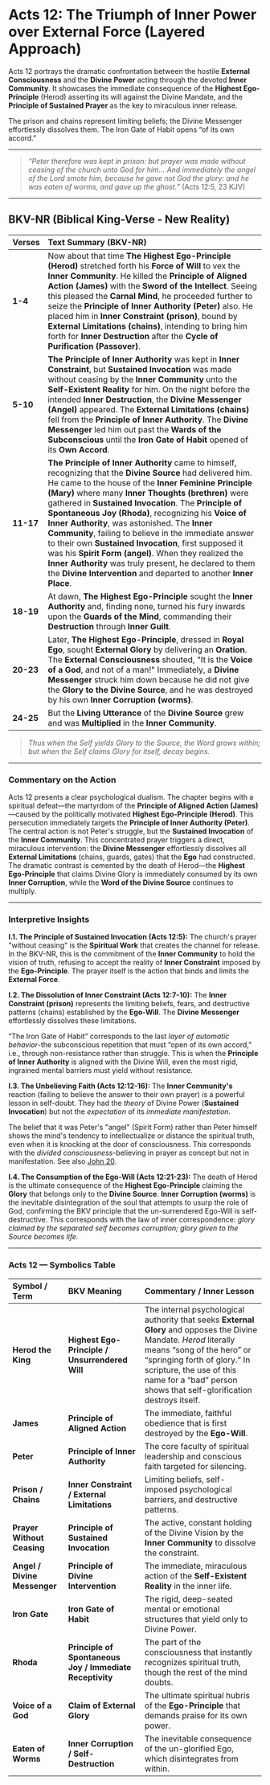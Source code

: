 # **Acts 12: The Triumph of Inner Power over External Force (Layered Approach)**

Acts 12 portrays the dramatic confrontation between the hostile **External Consciousness** and the **Divine Power** acting through the devoted **Inner Community**. It showcases the immediate consequence of the **Highest Ego-Principle** (Herod) asserting its will against the Divine Mandate, and the **Principle of Sustained Prayer** as the key to miraculous inner release.

The prison and chains represent limiting beliefs; the Divine Messenger effortlessly dissolves them. The Iron Gate of Habit opens “of its own accord.”

---

> *“Peter therefore was kept in prison: but prayer was made without ceasing of the church unto God for him... And immediately the angel of the Lord smote him, because he gave not God the glory: and he was eaten of worms, and gave up the ghost.”* (Acts 12:5, 23 KJV)

---

## **BKV-NR (Biblical King-Verse - New Reality)**

| Verses | Text Summary (BKV-NR) |
| :--- | :--- |
| **1-4** | Now about that time **The Highest Ego-Principle (Herod)** stretched forth his **Force of Will** to vex the **Inner Community**. He killed the **Principle of Aligned Action (James)** with the **Sword of the Intellect**. Seeing this pleased the **Carnal Mind**, he proceeded further to seize the **Principle of Inner Authority (Peter)** also. He placed him in **Inner Constraint (prison)**, bound by **External Limitations (chains)**, intending to bring him forth for **Inner Destruction** after the **Cycle of Purification (Passover)**. |
| **5-10** | **The Principle of Inner Authority** was kept in **Inner Constraint**, but **Sustained Invocation** was made without ceasing by the **Inner Community** unto the **Self-Existent Reality** for him. On the night before the intended **Inner Destruction**, the **Divine Messenger (Angel)** appeared. The **External Limitations (chains)** fell from the **Principle of Inner Authority**. The **Divine Messenger** led him out past the **Wards of the Subconscious** until the **Iron Gate of Habit** opened of its **Own Accord**. |
| **11-17** | **The Principle of Inner Authority** came to himself, recognizing that the **Divine Source** had delivered him. He came to the house of the **Inner Feminine Principle (Mary)** where many **Inner Thoughts (brethren)** were gathered in **Sustained Invocation**. The **Principle of Spontaneous Joy (Rhoda)**, recognizing his **Voice of Inner Authority**, was astonished. The **Inner Community**, failing to believe in the immediate answer to their own **Sustained Invocation**, first supposed it was his **Spirit Form (angel)**. When they realized the **Inner Authority** was truly present, he declared to them the **Divine Intervention** and departed to another **Inner Place**. |
| **18-19** | At dawn, **The Highest Ego-Principle** sought the **Inner Authority** and, finding none, turned his fury inwards upon the **Guards of the Mind**, commanding their **Destruction** through **Inner Guilt**. |
| **20-23**| Later, **The Highest Ego-Principle**, dressed in **Royal Ego**, sought **External Glory** by delivering an **Oration**. The **External Consciousness** shouted, "It is the **Voice of a God**, and not of a man!" Immediately, a **Divine Messenger** struck him down because he did not give the **Glory to the Divine Source**, and he was destroyed by his own **Inner Corruption (worms)**. |
| **24-25** | But the **Living Utterance** of the **Divine Source** grew and was **Multiplied** in the **Inner Community**. |

>_Thus when the Self yields Glory to the Source, the Word grows within; but when the Self claims Glory for itself, decay begins._

---

### **Commentary on the Action**

Acts 12 presents a clear psychological dualism. The chapter begins with a spiritual defeat—the martyrdom of the **Principle of Aligned Action (James)**—caused by the politically motivated **Highest Ego-Principle (Herod)**. This persecution immediately targets the **Principle of Inner Authority (Peter)**. The central action is not Peter's struggle, but the **Sustained Invocation** of the **Inner Community**. This concentrated prayer triggers a direct, miraculous intervention: the **Divine Messenger** effortlessly dissolves all **External Limitations** (chains, guards, gates) that the **Ego** had constructed. The dramatic contrast is cemented by the death of Herod—the **Highest Ego-Principle** that claims Divine Glory is immediately consumed by its own **Inner Corruption**, while the **Word of the Divine Source** continues to multiply.

---

### **Interpretive Insights**

**I.1. The Principle of Sustained Invocation (Acts 12:5):** The church's prayer "without ceasing" is the **Spiritual Work** that creates the channel for release. In the BKV-NR, this is the commitment of the **Inner Community** to hold the vision of truth, refusing to accept the reality of **Inner Constraint** imposed by the **Ego-Principle**. The prayer itself is the action that binds and limits the **External Force**.

**I.2. The Dissolution of Inner Constraint (Acts 12:7-10):** The **Inner Constraint (prison)** represents the limiting beliefs, fears, and destructive patterns (chains) established by the **Ego-Will**. The **Divine Messenger** effortlessly dissolves these limitations. 

“The Iron Gate of Habit” corresponds to the last _layer of automatic behavior_-the subconscious repetition that must “open of its own accord,” i.e., through non-resistance rather than struggle. This is when the **Principle of Inner Authority** is aligned with the Divine Will, even the most rigid, ingrained mental barriers must yield without resistance. 

**I.3. The Unbelieving Faith (Acts 12:12-16):** The **Inner Community's** reaction (failing to believe the answer to their own prayer) is a powerful lesson in self-doubt. They had the *theory* of Divine Power (**Sustained Invocation**) but not the *expectation* of its *immediate manifestation*.

The belief that it was Peter's "angel" (Spirit Form) rather than Peter himself shows the mind's tendency to intellectualize or distance the spiritual truth, even when it is knocking at the door of consciousness. This corresponds with the _divided consciousness_-believing in prayer as concept but not in manifestation. See also [John 20](John_20.md).

**I.4. The Consumption of the Ego-Will (Acts 12:21-23):** The death of Herod is the ultimate consequence of the **Highest Ego-Principle** claiming the **Glory** that belongs only to the **Divine Source**. **Inner Corruption (worms)** is the inevitable disintegration of the soul that attempts to usurp the role of God, confirming the BKV principle that the un-surrendered Ego-Will is self-destructive. This corresponds with the law of inner correspondence: _glory claimed by the separated self becomes corruption; glory given to the Source becomes life._

---

### **Acts 12 — Symbolics Table**

| Symbol / Term | BKV Meaning | Commentary / Inner Lesson |
| :--- | :--- | :--- |
| **Herod the King** | **Highest Ego-Principle / Unsurrendered Will** | The internal psychological authority that seeks **External Glory** and opposes the Divine Mandate. _Herod_ literally means “song of the hero” or “springing forth of glory.” In scripture, the use of this name for a “bad” person shows that self-glorification destroys itself. |
| **James** | **Principle of Aligned Action** | The immediate, faithful obedience that is first destroyed by the **Ego-Will**. |
| **Peter** | **Principle of Inner Authority** | The core faculty of spiritual leadership and conscious faith targeted for silencing. |
| **Prison / Chains** | **Inner Constraint / External Limitations** | Limiting beliefs, self-imposed psychological barriers, and destructive patterns. |
| **Prayer Without Ceasing** | **Principle of Sustained Invocation** | The active, constant holding of the Divine Vision by the **Inner Community** to dissolve the constraint. |
| **Angel / Divine Messenger** | **Principle of Divine Intervention** | The immediate, miraculous action of the **Self-Existent Reality** in the inner life. |
| **Iron Gate** | **Iron Gate of Habit** | The rigid, deep-seated mental or emotional structures that yield only to Divine Power. |
| **Rhoda** | **Principle of Spontaneous Joy / Immediate Receptivity** | The part of the consciousness that instantly recognizes spiritual truth, though the rest of the mind doubts. |
| **Voice of a God** | **Claim of External Glory** | The ultimate spiritual hubris of the **Ego-Principle** that demands praise for its own power. |
| **Eaten of Worms** | **Inner Corruption / Self-Destruction** | The inevitable consequence of the un-glorified Ego, which disintegrates from within. |




